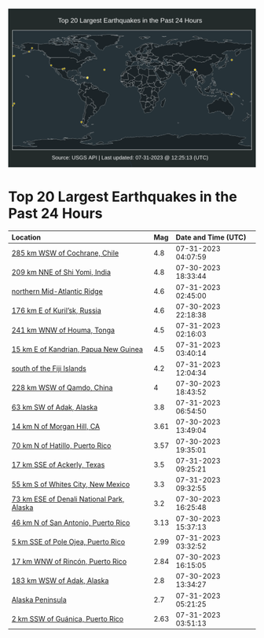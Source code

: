 ![Map](./map.png)

# Top 20 Largest Earthquakes in the Past 24 Hours

| Location | Mag | Date and Time (UTC) |
|:---|:---|:---|
| [285 km WSW of Cochrane, Chile](https://earthquake.usgs.gov/earthquakes/eventpage/us6000kwsq) | 4.8 | 07-31-2023 04:07:59 |
| [209 km NNE of Shi Yomi, India](https://earthquake.usgs.gov/earthquakes/eventpage/us6000kwqs) | 4.8 | 07-30-2023 18:33:44 |
| [northern Mid-Atlantic Ridge](https://earthquake.usgs.gov/earthquakes/eventpage/us6000kwsf) | 4.6 | 07-31-2023 02:45:00 |
| [176 km E of Kuril’sk, Russia](https://earthquake.usgs.gov/earthquakes/eventpage/us6000kwrp) | 4.6 | 07-30-2023 22:18:38 |
| [241 km WNW of Houma, Tonga](https://earthquake.usgs.gov/earthquakes/eventpage/us6000kwsa) | 4.5 | 07-31-2023 02:16:03 |
| [15 km E of Kandrian, Papua New Guinea](https://earthquake.usgs.gov/earthquakes/eventpage/us6000kwsm) | 4.5 | 07-31-2023 03:40:14 |
| [south of the Fiji Islands](https://earthquake.usgs.gov/earthquakes/eventpage/us6000kwud) | 4.2 | 07-31-2023 12:04:34 |
| [228 km WSW of Qamdo, China](https://earthquake.usgs.gov/earthquakes/eventpage/us6000kwqz) | 4 | 07-30-2023 18:43:52 |
| [63 km SW of Adak, Alaska](https://earthquake.usgs.gov/earthquakes/eventpage/us6000kwta) | 3.8 | 07-31-2023 06:54:50 |
| [14 km N of Morgan Hill, CA](https://earthquake.usgs.gov/earthquakes/eventpage/nc73918291) | 3.61 | 07-30-2023 13:49:04 |
| [70 km N of Hatillo, Puerto Rico](https://earthquake.usgs.gov/earthquakes/eventpage/pr2023211003) | 3.57 | 07-30-2023 19:35:01 |
| [17 km SSE of Ackerly, Texas](https://earthquake.usgs.gov/earthquakes/eventpage/tx2023owfu) | 3.5 | 07-31-2023 09:25:21 |
| [55 km S of Whites City, New Mexico](https://earthquake.usgs.gov/earthquakes/eventpage/tx2023owgb) | 3.3 | 07-31-2023 09:32:55 |
| [73 km ESE of Denali National Park, Alaska](https://earthquake.usgs.gov/earthquakes/eventpage/ak0239p82mi7) | 3.2 | 07-30-2023 16:25:48 |
| [46 km N of San Antonio, Puerto Rico](https://earthquake.usgs.gov/earthquakes/eventpage/pr71419758) | 3.13 | 07-30-2023 15:37:13 |
| [5 km SSE of Pole Ojea, Puerto Rico](https://earthquake.usgs.gov/earthquakes/eventpage/pr71419838) | 2.99 | 07-31-2023 03:32:52 |
| [17 km WNW of Rincón, Puerto Rico](https://earthquake.usgs.gov/earthquakes/eventpage/pr71419773) | 2.84 | 07-30-2023 16:15:05 |
| [183 km WSW of Adak, Alaska](https://earthquake.usgs.gov/earthquakes/eventpage/us6000kwq7) | 2.8 | 07-30-2023 13:34:27 |
| [Alaska Peninsula](https://earthquake.usgs.gov/earthquakes/eventpage/ak0239qp1aq4) | 2.7 | 07-31-2023 05:21:25 |
| [2 km SSW of Guánica, Puerto Rico](https://earthquake.usgs.gov/earthquakes/eventpage/pr71419843) | 2.63 | 07-31-2023 03:51:13 |
